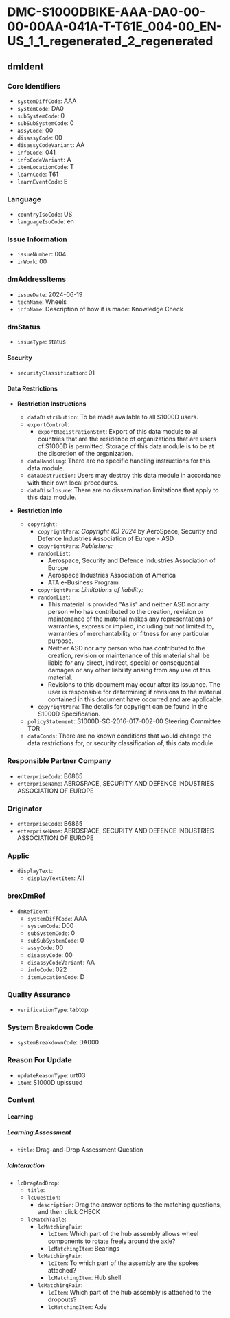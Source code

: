 # DMC-S1000DBIKE-AAA-DA0-00-00-00AA-041A-T-T61E_004-00_EN-US_1_1_regenerated_2_regenerated

## dmIdent

### Core Identifiers

*   `systemDiffCode`: AAA
*   `systemCode`: DA0
*   `subSystemCode`: 0
*   `subSubSystemCode`: 0
*   `assyCode`: 00
*   `disassyCode`: 00
*   `disassyCodeVariant`: AA
*   `infoCode`: 041
*   `infoCodeVariant`: A
*   `itemLocationCode`: T
*   `learnCode`: T61
*   `learnEventCode`: E

### Language

*   `countryIsoCode`: US
*   `languageIsoCode`: en

### Issue Information

*   `issueNumber`: 004
*   `inWork`: 00

### dmAddressItems

*   `issueDate`: 2024-06-19
*   `techName`: Wheels
*   `infoName`: Description of how it is made: Knowledge Check

### dmStatus

*   `issueType`: status

#### Security

*   `securityClassification`: 01

#### Data Restrictions

*   **Restriction Instructions**
    *   `dataDistribution`: To be made available to all S1000D users.
    *   `exportControl`:
        *   `exportRegistrationStmt`: Export of this data module to all countries that are the residence of organizations that are users of S1000D is permitted. Storage of this data module is to be at the discretion of the organization.
    *   `dataHandling`: There are no specific handling instructions for this data module.
    *   `dataDestruction`: Users may destroy this data module in accordance with their own local procedures.
    *   `dataDisclosure`: There are no dissemination limitations that apply to this data module.

*   **Restriction Info**
    *   `copyright`:
        *   `copyrightPara`: *Copyright (C) 2024* by AeroSpace, Security and Defence Industries Association of Europe - ASD
        *   `copyrightPara`: *Publishers:*
        *   `randomList`:
            *   Aerospace, Security and Defence Industries Association of Europe
            *   Aerospace Industries Association of America
            *   ATA e-Business Program
        *   `copyrightPara`: *Limitations of liability:*
        *   `randomList`:
            *   This material is provided "As is" and neither ASD nor any person who has contributed to the creation, revision or maintenance of the material makes any representations or warranties, express or implied, including but not limited to, warranties of merchantability or fitness for any particular purpose.
            *   Neither ASD nor any person who has contributed to the creation, revision or maintenance of this material shall be liable for any direct, indirect, special or consequential damages or any other liability arising from any use of this material.
            *   Revisions to this document may occur after its issuance. The user is responsible for determining if revisions to the material contained in this document have occurred and are applicable.
        *   `copyrightPara`: The details for copyright can be found in the S1000D Specification.
    *   `policyStatement`: S1000D-SC-2016-017-002-00 Steering Committee TOR
    *   `dataConds`: There are no known conditions that would change the data restrictions for, or security classification of, this data module.

### Responsible Partner Company

*   `enterpriseCode`: B6865
*   `enterpriseName`: AEROSPACE, SECURITY AND DEFENCE INDUSTRIES ASSOCIATION OF EUROPE

### Originator

*   `enterpriseCode`: B6865
*   `enterpriseName`: AEROSPACE, SECURITY AND DEFENCE INDUSTRIES ASSOCIATION OF EUROPE

### Applic

*   `displayText`:
    *   `displayTextItem`: All

### brexDmRef

*   `dmRefIdent`:
    *   `systemDiffCode`: AAA
    *   `systemCode`: D00
    *   `subSystemCode`: 0
    *   `subSubSystemCode`: 0
    *   `assyCode`: 00
    *   `disassyCode`: 00
    *   `disassyCodeVariant`: AA
    *   `infoCode`: 022
    *   `itemLocationCode`: D

### Quality Assurance

*   `verificationType`: tabtop

### System Breakdown Code

*   `systemBreakdownCode`: DA000

### Reason For Update

*   `updateReasonType`: urt03
*   `item`: S1000D upissued

### Content

#### Learning

##### Learning Assessment

*   `title`: Drag-and-Drop Assessment Question

##### lcInteraction

*   `lcDragAndDrop`:
    *   `title`:
    *   `lcQuestion`:
        *   `description`: Drag the answer options to the matching questions, and then click CHECK
    *   `lcMatchTable`:
        *   `lcMatchingPair`:
            *   `lcItem`: Which part of the hub assembly allows wheel components to rotate freely around the axle?
            *   `lcMatchingItem`: Bearings
        *   `lcMatchingPair`:
            *   `lcItem`: To which part of the assembly are the spokes attached?
            *   `lcMatchingItem`: Hub shell
        *   `lcMatchingPair`:
            *   `lcItem`: Which part of the hub assembly is attached to the dropouts?
            *   `lcMatchingItem`: Axle